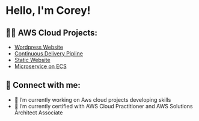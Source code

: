 <h1> Hello, I'm Corey! </h1>


<h2> 👨‍💻 AWS Cloud Projects: </h2>


  - [Wordpress Website](https://github.com/Battlecode93/Wordpress-website-on-AWS)
  - [Continuous Delivery Pipline](https://github.com/Battlecode93/Continuous-Delivery-Pipeline-Project)
  - [Static Website](https://github.com/Battlecode93/Static-website-project)
  - [Microservice on ECS]((https://github.com/Battlecode93/Microservice-ECS-project))






<h2> 🤳 Connect with me:</h2>










- 🔭 I’m currently working on Aws cloud projects developing skills
- 🌱 I’m currently certified with AWS Cloud Practitioner and AWS Solutions Architect Associate
